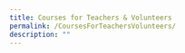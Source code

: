```yaml
---
title: Courses for Teachers & Volunteers
permalink: /CoursesForTeachersVolunteers/
description: ""
---
```

